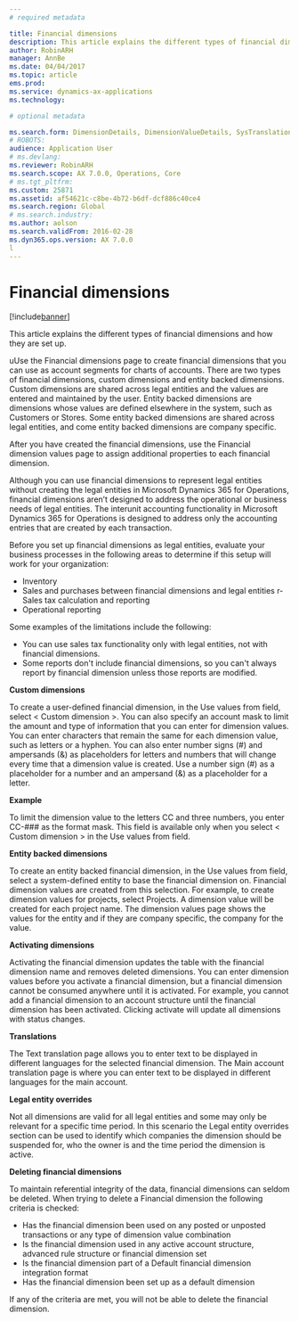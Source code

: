 ```yaml
---
# required metadata

title: Financial dimensions
description: This article explains the different types of financial dimensions and how they are set up.
author: RobinARH
manager: AnnBe
ms.date: 04/04/2017
ms.topic: article
ems.prod: 
ms.service: dynamics-ax-applications
ms.technology: 

# optional metadata

ms.search.form: DimensionDetails, DimensionValueDetails, SysTranslationDetail
# ROBOTS: 
audience: Application User
# ms.devlang: 
ms.reviewer: RobinARH
ms.search.scope: AX 7.0.0, Operations, Core
# ms.tgt_pltfrm: 
ms.custom: 25871
ms.assetid: af54621c-c8be-4b72-b6df-dcf886c40ce4
ms.search.region: Global
# ms.search.industry: 
ms.author: aolson
ms.search.validFrom: 2016-02-28
ms.dyn365.ops.version: AX 7.0.0
l
---
```


# Financial dimensions

[!include[banner](../includes/banner.md)]


This article explains the different types of financial dimensions and how they are set up.


uUse the Financial dimensions page to create financial dimensions that you can use as account segments for charts of accounts. There are two types of financial dimensions, custom dimensions and entity backed dimensions. Custom dimensions are shared across legal entities and the values are entered and maintained by the user. Entity backed dimensions are dimensions whose values are defined elsewhere in the system, such as Customers or Stores. Some entity backed dimensions are shared across legal entities, and come entity backed dimensions are company specific. 

After you have created the financial dimensions, use the Financial dimension values page to assign additional properties to each financial dimension. 

Although you can use financial dimensions to represent legal entities without creating the legal entities in Microsoft Dynamics 365 for Operations, financial dimensions aren’t designed to address the operational or business needs of legal entities. The interunit accounting functionality in Microsoft Dynamics 365 for Operations is designed to address only the accounting entries that are created by each transaction. 

Before you set up financial dimensions as legal entities, evaluate your business processes in the following areas to determine if this setup will work for your organization:

-   Inventory
-   Sales and purchases between financial dimensions and legal entities
r-   Sales tax calculation and reporting
-   Operational reporting

Some examples of the limitations include the following:

-   You can use sales tax functionality only with legal entities, not with financial dimensions.
-   Some reports don't include financial dimensions, so you can't always report by financial dimension unless those reports are modified.

**Custom dimensions** 

To create a user-defined financial dimension, in the Use values from field, select &lt; Custom dimension &gt;. You can also specify an account mask to limit the amount and type of information that you can enter for dimension values. You can enter characters that remain the same for each dimension value, such as letters or a hyphen. You can also enter number signs (\#) and ampersands (&) as placeholders for letters and numbers that will change every time that a dimension value is created. Use a number sign (\#) as a placeholder for a number and an ampersand (&) as a placeholder for a letter. 

**Example** 

To limit the dimension value to the letters CC and three numbers, you enter CC-\#\#\# as the format mask. This field is available only when you select &lt; Custom dimension &gt; in the Use values from field. 

**Entity backed dimensions** 

To create an entity backed financial dimension, in the Use values from field, select a system-defined entity to base the financial dimension on. Financial dimension values are created from this selection. For example, to create dimension values for projects, select Projects. A dimension value will be created for each project name. The dimension values page shows the values for the entity and if they are company specific, the company for the value. 

**Activating dimensions** 

Activating the financial dimension updates the table with the financial dimension name and removes deleted dimensions. You can enter dimension values before you activate a financial dimension, but a financial dimension cannot be consumed anywhere until it is activated. For example, you cannot add a financial dimension to an account structure until the financial dimension has been activated. Clicking activate will update all dimensions with status changes. 

**Translations** 

The Text translation page allows you to enter text to be displayed in different languages for the selected financial dimension. The Main account translation page is where you can enter text to be displayed in different languages for the main account. 

**Legal entity overrides** 

Not all dimensions are valid for all legal entities and some may only be relevant for a specific time period. In this scenario the Legal entity overrides section can be used to identify which companies the dimension should be suspended for, who the owner is and the time period the dimension is active.

**Deleting financial dimensions** 

To maintain referential integrity of the data, financial dimensions can seldom be deleted. When trying to delete a Financial dimension the following criteria is checked:

-   Has the financial dimension been used on any posted or unposted transactions or any type of dimension value combination
-   Is the financial dimension used in any active account structure, advanced rule structure or financial dimension set
-   Is the financial dimension part of a Default financial dimension integration format
-   Has the financial dimension been set up as a default dimension

If any of the criteria are met, you will not be able to delete the financial dimension. 



